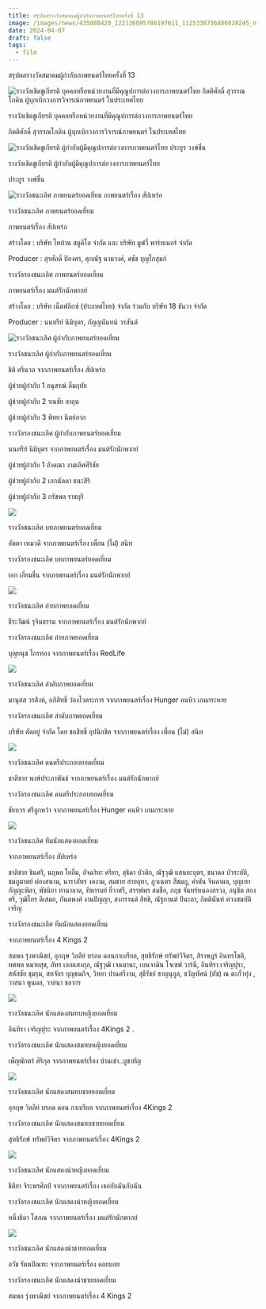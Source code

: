 ```yaml
---
title: สรุปผลรางวัลสมาคมผู้กำกับภาพยนตร์ไทยครั้งที่ 13
image: /images/news/435080420_122136095786197611_1125338736886028245_n-1-.jpg
date: 2024-04-07
draft: false
tags:
  - film
---
```

สรุปผลรางวัลสมาคมผู้กำกับภาพยนตร์ไทยครั้งที่ 13

![รางวัลเชิดชูเกียรติ บุคคลหรือหน่วยงานที่มีคุณูปการต่อวงการภาพยนตร์ไทย  กิตติศักดิ์ สุวรรณโภคิน ผู้บุกเบิกวงการวิจารณ์ภาพยนตร์ ในประเทศไทย ](/images/14-1-.jpg)

รางวัลเชิดชูเกียรติ บุคคลหรือหน่วยงานที่มีคุณูปการต่อวงการภาพยนตร์ไทย 

กิตติศักดิ์ สุวรรณโภคิน ผู้บุกเบิกวงการวิจารณ์ภาพยนตร์ ในประเทศไทย 

![รางวัลเชิดชูเกียรติ ผู้กำกับผู้มีคุณูปการต่อวงการภาพยนตร์ไทย  ประยูร วงษ์ชื่น](/images/13-1-.jpg)

รางวัลเชิดชูเกียรติ ผู้กำกับผู้มีคุณูปการต่อวงการภาพยนตร์ไทย 

ประยูร วงษ์ชื่น 

![รางวัลชนะเลิศ ภาพยนตร์ยอดเยี่ยม  ภาพยนตร์เรื่อง สัปเหร่อ ](/images/1-1-.jpg)

รางวัลชนะเลิศ ภาพยนตร์ยอดเยี่ยม 

ภาพยนตร์เรื่อง สัปเหร่อ 

สร้างโดย : บริษัท ไทบ้าน สตูดิโอ จำกัด และ บริษัท มูฟวี่ พาร์ทเนอร์ จำกัด 

Producer : สุรศักดิ์ ป้องศร, ศุภณัฐ นามวงศ์, ศชัช บุญโกสุมก์ 

รางวัลรองชนะเลิศ ภาพยนตร์ยอดเยี่ยม 

ภาพยนตร์เรื่อง มนต์รักนักพากย์ 

สร้างโดย : บริษัท เน็ตฟลิกซ์ (ประเทศไทย) จำกัด ร่วมกับ บริษัท 18 ธันวา จำกัด 

Producer : นนทรีย์ นิมิบุตร, กัญญนันทน์ วรสันต์ 

![รางวัลชนะเลิศ ผู้กำกับภาพยนตร์ยอดเยี่ยม ](/images/2-1-.jpg)

รางวัลชนะเลิศ ผู้กำกับภาพยนตร์ยอดเยี่ยม 

ธิติ ศรีนวล จากภาพยนตร์เรื่อง สัปเหร่อ 

ผู้ช่วยผู้กำกับ 1 อนุสรณ์ ลิ้มฤทัย 

ผู้ช่วยผู้กำกับ 2 รณชัย ลาลุน 

ผู้ช่วยผู้กำกับ 3 พิทยา นิตย์ลาภ 

รางวัลรองชนะเลิศ ผู้กำกับภาพยนตร์ยอดเยี่ยม 

นนทรีย์ นิมิบุตร จากภาพยนตร์เรื่อง มนต์รักนักพากย์ 

ผู้ช่วยผู้กำกับ 1 อังคณา งามเลิศศิริชัย

ผู้ช่วยผู้กำกับ 2 เอกนัดดา ธนะสิริ

ผู้ช่วยผู้กำกับ 3 กรัชพล ราชบุรี

![](/images/3-1-.jpg)

รางวัลชนะเลิศ บทภาพยนตร์ยอดเยี่ยม 

อัตตา เหมวดี จากภาพยนตร์เรื่อง เพื่อน (ไม่) สนิท 

รางวัลรองชนะเลิศ บทภาพยนตร์ยอดเยี่ยม 

เอก เอี่ยมชื่น จากภาพยนตร์เรื่อง มนต์รักนักพากย์ 

![](/images/4-1-.jpg)

รางวัลชนะเลิศ ถ่ายภาพยอดเยี่ยม 

ธีระวัฒน์ รุจินธรรม จากภาพยนตร์เรื่อง มนต์รักนักพากย์ 

รางวัลรองชนะเลิศ ถ่ายภาพยอดเยี่ยม 

บุญยนุช ไกรทอง จากภาพยนตร์เรื่อง RedLife 

![](/images/5-1-.jpg)

รางวัลชนะเลิศ ลำดับภาพยอดเยี่ยม 

มานุสส วรสิงห์, อภิสิทธิ์ ว่องไวตระการ จากภาพยนตร์เรื่อง Hunger คนหิว เกมกระหาย

รางวัลรองชนะเลิศ ลำดับภาพยอดเยี่ยม 

บริษัท ตัดอยู่ จำกัด โดย ชลสิทธิ์ อุปนิกขิต จากภาพยนตร์เรื่อง เพื่อน (ไม่) สนิท 

![](/images/6-1-.jpg)

รางวัลชนะเลิศ ดนตรีประกอบยอดเยี่ยม 

ชาติชาย พงษ์ประภาพันธ์ จากภาพยนตร์เรื่อง มนต์รักนักพากย์ 

รางวัลรองชนะเลิศ ดนตรีประกอบยอดเยี่ยม 

ชัยบวร ศรีลูกหว้า จากภาพยนตร์เรื่อง Hunger คนหิว เกมกระหาย 

![](/images/7-1-.jpg)

รางวัลชนะเลิศ ทีมนักแสดงยอดเยี่ยม 

จากภาพยนตร์เรื่อง สัปเหร่อ 

ชาติชาย ชินศรี, นฤพล ใยอิ้ม, อัจฉริยะ ศรีทา, สุธิดา บัวติก, ณัฐวุฒิ แสนยะบุตร, ธนาดล บัวระบัติ, ชมภูมาตย์ ผ่องสนาม, นาราภัทร งดงาม, สมชาย สายอุทา, ภูวเนตร สีชมภู, คำตัน จินดามล, บุญเทา กัญญะพิลา, พัชนิยา ทานาลาด, ทิพารมย์ ยี่วาศรี, สรรพ์พร สมชื่อ, กฤช จันทร์หนองสรวง, อนุชิต สองศรี, วุฒิไกร ดีเสมอ, กันตพงศ์ งานปัญญา, สงกรานต์ สิทธิ, ณัฐกานต์ ปินะถา, กิตตินันท์ ห่วงสมบัติเจริญ

รางวัลรองชนะเลิศ ทีมนักแสดงยอดเยี่ยม 

จากภาพยนตร์เรื่อง 4 Kings 2 

สมพล รุ่งพาณิชย์, อุกฤษ วิลลีย์ บรอด ดอนกาเบรียล, สุทธิรักษ์ ทรัพย์วิจิตร, สิราษฎร์ อินทรโชติ, ทศพล หมายสุข, ภัทร เอกแสงกุล, ณัฐวุฒิ เจนมานะ, เบนจามิน โจเซฟ วาร์นี, อินทิรา เจริญปุระ, สหัสชัย ชุมรุม, สหจักร บุญธนกิจ, วิทยา ปานศรีงาม, สุธีรัชย์ ชาญนุกูล, ขวัญทัศน์ (ทัช) ณ ตะกั่วทุ่ง , วาสนา พูนผล, วาสนา ชลากร

![](/images/8-1-.jpg)

รางวัลชนะเลิศ นักแสดงสมทบหญิงยอดเยี่ยม 

อินทิรา เจริญปุระ จากภาพยนตร์เรื่อง 4Kings 2 .

รางวัลรองชนะเลิศ นักแสดงสมทบหญิงยอดเยี่ยม 

เพ็ญพักตร์ ศิริกุล จากภาพยนตร์เรื่อง บ้านเช่า..บูชายัญ 

![](/images/9-1-.jpg)

รางวัลชนะเลิศ นักแสดงสมทบชายยอดเยี่ยม 

อุกฤษ วิลลีย์ บรอด ดอน กาเบรียล จากภาพยนตร์เรื่อง 4Kings 2 

รางวัลรองชนะเลิศ นักแสดงสมทบชายยอดเยี่ยม 

สุทธิรักษ์ ทรัพย์วิจิตร จากภาพยนตร์เรื่อง 4Kings 2

![](/images/10-1-.jpg)

รางวัลชนะเลิศ นักแสดงนำหญิงยอดเยี่ยม 

ธิติยา จิระพรศิลป์ จากภาพยนตร์เรื่อง เธอกับฉันกับฉัน 

รางวัลรองชนะเลิศ นักแสดงนำหญิงยอดเยี่ยม 

หนึ่งธิดา โสภณ จากภาพยนตร์เรื่อง มนต์รักนักพากย์ 

![](/images/11-1-.jpg)

รางวัลชนะเลิศ นักแสดงนำชายยอดเยี่ยม 

อวัช รัตนปิณฑะ จากภาพยนตร์เรื่อง ดอยบอย 

รางวัลรองชนะเลิศ นักแสดงนำชายยอดเยี่ยม 

สมพล รุ่งพาณิชย์ จากภาพยนตร์เรื่อง 4 Kings 2

